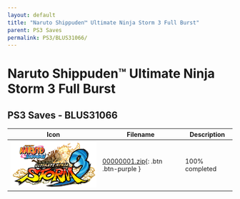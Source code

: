 ```yaml
---
layout: default
title: "Naruto Shippuden™ Ultimate Ninja Storm 3 Full Burst"
parent: PS3 Saves
permalink: PS3/BLUS31066/
---
```

# Naruto Shippuden™ Ultimate Ninja Storm 3 Full Burst

## PS3 Saves - BLUS31066

| Icon | Filename | Description |
|------|----------|-------------|
| ![Naruto Shippuden™ Ultimate Ninja Storm 3 Full Burst](ICON0.PNG) | [00000001.zip](00000001.zip){: .btn .btn-purple } | 100% completed |
